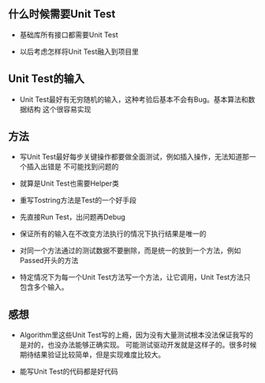 ﻿## 什么时候需要Unit Test

* 基础库所有接口都需要Unit Test

* 以后考虑怎样将Unit Test融入到项目里

## Unit Test的输入

* Unit Test最好有无穷随机的输入，这种考验后基本不会有Bug。基本算法和数据结构
这个很容易实现

## 方法

* 写Unit Test最好每步关键操作都要做全面测试，例如插入操作，无法知道那一个插入出错是
不可能找到问题的

* 就算是Unit Test也需要Helper类

* 重写Tostring方法是Test的一个好手段

* 先直接Run Test，出问题再Debug

* 保证所有的输入在不改变方法执行的情况下执行结果是唯一的

* 对同一个方法通过的测试数据不要删除，而是统一的放到一个方法，例如Passed开头的方法

* 特定情况下为每一个Unit Test方法写一个方法，让它调用，Unit Test方法只包含多个输入。 

## 感想

* Algorithm里这些Unit Test写的上瘾，因为没有大量测试根本没法保证我写的是对的，也没办法能够正确实现。
可能测试驱动开发就是这样子的。很多时候期待结果验证比较简单，但是实现难度比较大。

* 能写Unit Test的代码都是好代码








